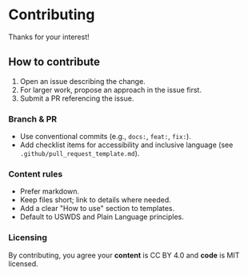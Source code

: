 # Contributing

Thanks for your interest!

## How to contribute
1. Open an issue describing the change.
2. For larger work, propose an approach in the issue first.
3. Submit a PR referencing the issue.

### Branch & PR
- Use conventional commits (e.g., `docs:`, `feat:`, `fix:`).
- Add checklist items for accessibility and inclusive language (see `.github/pull_request_template.md`).

### Content rules
- Prefer markdown.
- Keep files short; link to details where needed.
- Add a clear "How to use" section to templates.
- Default to USWDS and Plain Language principles.

### Licensing
By contributing, you agree your **content** is CC BY 4.0 and **code** is MIT licensed.
